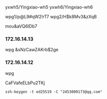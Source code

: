 
yxwh5/Yingxiao-wh5 yxwh6/Yingxiao-wh6

wpg1/p@L9#qW2!rT7 wpg2/H$k8Mv3&zXqB

mou&aVQ6lDb7
### 172.16.14.13

wpg &sNzCawZAKrb$2ge

### 172.16.14.12

wpg

CaFVafeELbPu2TKj

```shell
ssh-keygen -t ed25519 -C "2453009173@qq.com"
```